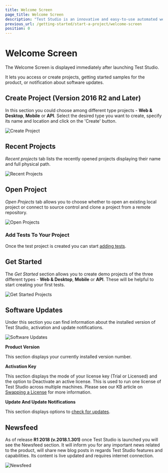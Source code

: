 ```yaml
---
title: Welcome Screen
page_title: Welcome Screen
description: "Test Studio is an innovative and easy-to-use automated web, WPF and load testing solution. Test Studio tests support essential technologies like ASP.NET AJAX, Silverlight, PHP and MVC. HTML5, Testing framework, functional testing, performance testing, load testing, exploratory testing, manual testing."
previous_url: /getting-started/start-a-project/welcome-screen
position: 0
---
```

# Welcome Screen

The Welcome Screen is displayed immediately after launching Test Studio.

It lets you access or create projects, getting started samples for the product, or notification about software updates.

## Create Project (Version 2016 R2 and Later)

In this section you could choose among different type projects - **Web & Desktop**, **Mobile** or **API**. Select the desired type you want to create, specify its name and location and click on the 'Create' button. 

![Create Project][1]

## Recent Projects

*Recent projects* tab lists the recently opened projects displaying their name and full physical path. 

![Recent Projects][2]

## Open Project

*Open Projects* tab allows you to choose whether to open an existing local project or connect to source control and clone a project from a remote repository. 

![Open Projects][3]

### Add Tests To Your Project

Once the test project is created you can start <a href="/getting-started/create-test-standalone/add-test" target="_blank">adding tests</a>.

## Get Started

The *Get Started* section allows you to create demo projects of the three different types - **Web & Desktop**, **Mobile** or **API**. These will be helpful to start creating your first tests.

![Get Started Projects][4]

## Software Updates

Under this section you can find information about the installed version of Test Studio, activation and update notifications.

![Software Updates][5]

**Product Version**

This section displays your currently installed version number.

**Activation Key**

This section displays the mode of your license key (Trial or Licensed) and the option to Deactivate an active license. This is used to run one license of Test Studio across multiple machines. Please see our KB article on <a href ="/knowledge-base/activation-kb/swap-license" target="_blank">Swapping a License</a> for more information.

**Update And Update Notifications**

This section displays options to <a href="/getting-started/installation/check-for-updates" target="_blank">check for updates</a>.

## Newsfeed

As of release **R1 2018 (v.2018.1.301)** once Test Studio is launched you will see the Newsfeed section. It will inform you for any important news related to the product, will share new blog posts in regards Test Studio features and capabilities. Its content is live updated and requires internet connection. 

![Newsfeed][6]

[1]: /img/getting-started/start-a-project/welcome-screen/fig1.png
[2]: /img/getting-started/start-a-project/welcome-screen/fig2.png
[3]: /img/getting-started/start-a-project/welcome-screen/fig3.png
[4]: /img/getting-started/start-a-project/welcome-screen/fig4.png
[5]: /img/getting-started/start-a-project/welcome-screen/fig5.png
[6]: /img/getting-started/start-a-project/welcome-screen/fig6.png